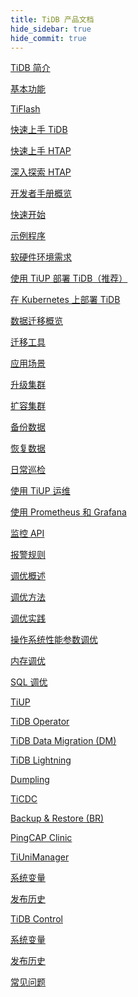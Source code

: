 ```yaml
---
title: TiDB 产品文档
hide_sidebar: true
hide_commit: true
---
```


<LearningPathContainer platform="tidb" title="TiDB" subTitle="TiDB 是 PingCAP 公司自主设计、研发的开源分布式关系型数据库。您可以在这里查看概念介绍、操作指南、应用开发、参考等产品文档。">

<LearningPath label="了解" icon="cloud1">

[TiDB 简介](https://docs.pingcap.com/zh/tidb/v6.1/overview)

[基本功能](https://docs.pingcap.com/zh/tidb/v6.1/basic-features)

[TiFlash](https://docs.pingcap.com/zh/tidb/v6.1/tiflash-overview)

</LearningPath>

<LearningPath label="试用" icon="cloud5">

[快速上手 TiDB](https://docs.pingcap.com/zh/tidb/v6.1/quick-start-with-tidb)

[快速上手 HTAP](https://docs.pingcap.com/zh/tidb/v6.1/quick-start-with-htap)

[深入探索 HTAP](https://docs.pingcap.com/zh/tidb/v6.1/explore-htap)

</LearningPath>

<LearningPath label="开发" icon="doc8">

[开发者手册概览](https://docs.pingcap.com/zh/tidb/v6.1/dev-guide-overview)

[快速开始](https://docs.pingcap.com/zh/tidb/v6.1/dev-guide-build-cluster-in-cloud)

[示例程序](https://docs.pingcap.com/zh/tidb/v6.1/dev-guide-sample-application-spring-boot)

</LearningPath>

<LearningPath label="部署" icon="deploy">

[软硬件环境需求](https://docs.pingcap.com/zh/tidb/v6.1/hardware-and-software-requirements)

[使用 TiUP 部署 TiDB（推荐）](https://docs.pingcap.com/zh/tidb/v6.1/production-deployment-using-tiup)

[在 Kubernetes 上部署 TiDB](https://docs.pingcap.com/zh/tidb/v6.1/tidb-in-kubernetes)

</LearningPath>

<LearningPath label="迁移" icon="cloud3">

[数据迁移概览](https://docs.pingcap.com/zh/tidb/v6.1/migration-overview)

[迁移工具](https://docs.pingcap.com/zh/tidb/v6.1/migration-tools)

[应用场景](https://docs.pingcap.com/zh/tidb/v6.1/migrate-aurora-to-tidb)

</LearningPath>

<LearningPath label="运维" icon="maintain">

[升级集群](https://docs.pingcap.com/zh/tidb/v6.1/upgrade-tidb-using-tiup)

[扩容集群](https://docs.pingcap.com/zh/tidb/v6.1/scale-tidb-using-tiup)

[备份数据](https://docs.pingcap.com/zh/tidb/v6.1/br-usage-backup)

[恢复数据](https://docs.pingcap.com/zh/tidb/v6.1/br-usage-restore)

[日常巡检](https://docs.pingcap.com/zh/tidb/v6.1/daily-check)

[使用 TiUP 运维](https://docs.pingcap.com/zh/tidb/v6.1/maintain-tidb-using-tiup)

</LearningPath>

<LearningPath label="监控" icon="cloud6">

[使用 Prometheus 和 Grafana](https://docs.pingcap.com/zh/tidb/v6.1/tidb-monitoring-framework)

[监控 API](https://docs.pingcap.com/zh/tidb/v6.1/tidb-monitoring-api)

[报警规则](https://docs.pingcap.com/zh/tidb/v6.1/alert-rules)

</LearningPath>

<LearningPath label="调优" icon="tidb-cloud-tune">

[调优概述](https://docs.pingcap.com/zh/tidb/v6.1/performance-tuning-overview)

[调优方法](https://docs.pingcap.com/zh/tidb/v6.1/performance-tuning-methods)

[调优实践](https://docs.pingcap.com/zh/tidb/v6.1/performance-tuning-practices)

[操作系统性能参数调优](https://docs.pingcap.com/zh/tidb/v6.1/tune-operating-system)

[内存调优](https://docs.pingcap.com/zh/tidb/v6.1/configure-memory-usage)

[SQL 调优](https://docs.pingcap.com/zh/tidb/v6.1/sql-tuning-overview)

</LearningPath>

<LearningPath label="工具" icon="doc7">

[TiUP](https://docs.pingcap.com/zh/tidb/v6.1/tiup-overview)

[TiDB Operator](https://docs.pingcap.com/zh/tidb/v6.1/tidb-operator-overview)

[TiDB Data Migration (DM)](https://docs.pingcap.com/zh/tidb/v6.1/dm-overview)

[TiDB Lightning](https://docs.pingcap.com/zh/tidb/v6.1/tidb-lightning-overview)

[Dumpling](https://docs.pingcap.com/zh/tidb/v6.1/dumpling-overview)

[TiCDC](https://docs.pingcap.com/zh/tidb/v6.1/ticdc-overview)

[Backup & Restore (BR)](https://docs.pingcap.com/zh/tidb/v6.1/backup-and-restore-overview)

[PingCAP Clinic](https://docs.pingcap.com/zh/tidb/v6.1/clinic-introduction)

[TiUniManager](https://docs.pingcap.com/zh/tidb/v6.1/tiunimanager-overview)

</LearningPath>

<LearningPath label="参考" icon="cloud-dev">

[系统变量](https://docs.pingcap.com/zh/tidb/v6.1/system-variables)

[发布历史](https://docs.pingcap.com/zh/tidb/v6.1/release-notes)

[TiDB Control](https://docs.pingcap.com/zh/tidb/dev/tidb-control)

[系统变量](https://docs.pingcap.com/zh/tidb/dev/system-variables)

[发布历史](https://docs.pingcap.com/zh/tidb/dev/release-notes)

[常见问题](https://docs.pingcap.com/zh/tidb/dev/faq-overview)

</LearningPath>

</LearningPathContainer>
